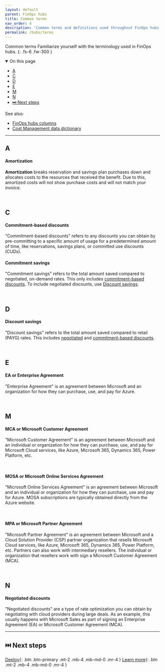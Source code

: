 ```yaml
---
layout: default
parent: FinOps hubs
title: Common terms
nav_order: 4
description: 'Common terms and definitions used throughout FinOps hubs.'
permalink: /hubs/terms
---
```


<span class="fs-9 d-block mb-4">Common terms</span>
Familiarize yourself with the terminology used in FinOps hubs.
{: .fs-6 .fw-300 }

<details open markdown="1">
    <summary class="fs-2 text-uppercase">On this page</summary>

- [A](#a)
- [C](#c)
- [D](#d)
- [E](#e)
- [M](#m)
- [N](#n)
- [⏭️ Next steps](#️-next-steps)

See also:

- [FinOps hubs columns](./data-dictionary.md)
- [Cost Management data dictionary](https://learn.microsoft.com/azure/cost-management-billing/automate/understand-usage-details-fields)

</details>

---

<!-- markdownlint-disable header-increment -->

## A

#### Amortization

**Amortization** breaks reservation and savings plan purchases down and allocates costs to the resources that received the benefit. Due to this, amortized costs will not show purchase costs and will not match your invoice.

<br>

## C

#### Commitment-based discounts

"Commitment-based discounts" refers to any discounts you can obtain by pre-committing to a specific amount of usage for a predetermined amount of time, like reservations, savings plans, or committed use discounts (CUDs).

#### Commitment savings

"Commitment savings" refers to the total amount saved compared to negotiated, on-demand rates. This only includes [commitment-based discounts](#commitment-based-discounts). To include negotiated discounts, use [Discount savings](#discount-savings).

<br>

## D

#### Discount savings

"Discount savings" refers to the total amount saved compared to retail (PAYG) rates. This includes [negotiated](#negotiated-discounts) and [commitment-based discounts](#commitment-based-discounts).

<br>

## E

#### EA or Enterprise Agreement

"Enterprise Agreement" is an agreement between Microsoft and an organization for how they can purchase, use, and pay for Azure.

<br>

## M

#### MCA or Microsoft Customer Agreement

"Microsoft Customer Agreement" is an agreement between Microsoft and an individual or organization for how they can purchase, use, and pay for Microsoft Cloud services, like Azure, Microsoft 365, Dynamics 365, Power Platform, etc.

<br>

#### MOSA or Microsoft Online Services Agreement

"Microsoft Online Services Agreement" is an agreement between Microsoft and an individual or organization for how they can purchase, use and pay for Azure. MOSA subscriptions are typically obtained directly from the Azure website.

<br>

#### MPA or Microsoft Partner Agreement

"Microsoft Partner Agreement" is an agreement between Microsoft and a Cloud Solution Provider (CSP) partner organization that resells Microsoft Cloud services, like Azure, Microsoft 365, Dynamics 365, Power Platform, etc. Partners can also work with intermediary resellers. The individual or organization that resellers work with sign a Microsoft Customer Agreement (MCA).

<br>

## N

#### Negotiated discounts

"Negotiated discounts" are a type of rate optimization you can obtain by negotiating with cloud providers during large deals. As an example, this usually happens with Microsoft Sales as part of signing an Enterprise Agreement (EA) or Microsoft Customer Agreement (MCA).

<!-- markdownlint-restore -->

---

## ⏭️ Next steps

[Deploy](./README.md#-create-a-new-hub){: .btn .btn-primary .mt-2 .mb-4 .mb-md-0 .mr-4 }
[Learn more](./README.md#-why-finops-hubs){: .btn .mt-2 .mb-4 .mb-md-0 .mr-4 }

<br>
